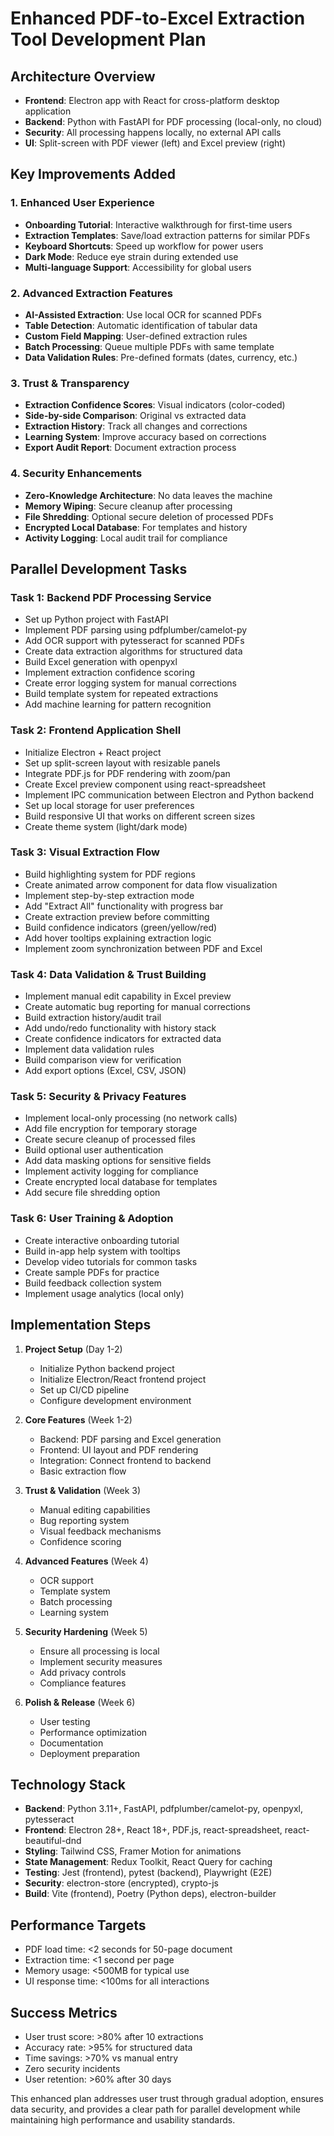 # Enhanced PDF-to-Excel Extraction Tool Development Plan

## Architecture Overview
- **Frontend**: Electron app with React for cross-platform desktop application
- **Backend**: Python with FastAPI for PDF processing (local-only, no cloud)
- **Security**: All processing happens locally, no external API calls
- **UI**: Split-screen with PDF viewer (left) and Excel preview (right)

## Key Improvements Added

### 1. Enhanced User Experience
- **Onboarding Tutorial**: Interactive walkthrough for first-time users
- **Extraction Templates**: Save/load extraction patterns for similar PDFs
- **Keyboard Shortcuts**: Speed up workflow for power users
- **Dark Mode**: Reduce eye strain during extended use
- **Multi-language Support**: Accessibility for global users

### 2. Advanced Extraction Features
- **AI-Assisted Extraction**: Use local OCR for scanned PDFs
- **Table Detection**: Automatic identification of tabular data
- **Custom Field Mapping**: User-defined extraction rules
- **Batch Processing**: Queue multiple PDFs with same template
- **Data Validation Rules**: Pre-defined formats (dates, currency, etc.)

### 3. Trust & Transparency
- **Extraction Confidence Scores**: Visual indicators (color-coded)
- **Side-by-side Comparison**: Original vs extracted data
- **Extraction History**: Track all changes and corrections
- **Learning System**: Improve accuracy based on corrections
- **Export Audit Report**: Document extraction process

### 4. Security Enhancements
- **Zero-Knowledge Architecture**: No data leaves the machine
- **Memory Wiping**: Secure cleanup after processing
- **File Shredding**: Optional secure deletion of processed PDFs
- **Encrypted Local Database**: For templates and history
- **Activity Logging**: Local audit trail for compliance

## Parallel Development Tasks

### Task 1: Backend PDF Processing Service
- Set up Python project with FastAPI
- Implement PDF parsing using pdfplumber/camelot-py
- Add OCR support with pytesseract for scanned PDFs
- Create data extraction algorithms for structured data
- Build Excel generation with openpyxl
- Implement extraction confidence scoring
- Create error logging system for manual corrections
- Build template system for repeated extractions
- Add machine learning for pattern recognition

### Task 2: Frontend Application Shell
- Initialize Electron + React project
- Set up split-screen layout with resizable panels
- Integrate PDF.js for PDF rendering with zoom/pan
- Create Excel preview component using react-spreadsheet
- Implement IPC communication between Electron and Python backend
- Set up local storage for user preferences
- Build responsive UI that works on different screen sizes
- Create theme system (light/dark mode)

### Task 3: Visual Extraction Flow
- Build highlighting system for PDF regions
- Create animated arrow component for data flow visualization
- Implement step-by-step extraction mode
- Add "Extract All" functionality with progress bar
- Create extraction preview before committing
- Build confidence indicators (green/yellow/red)
- Add hover tooltips explaining extraction logic
- Implement zoom synchronization between PDF and Excel

### Task 4: Data Validation & Trust Building
- Implement manual edit capability in Excel preview
- Create automatic bug reporting for manual corrections
- Build extraction history/audit trail
- Add undo/redo functionality with history stack
- Create confidence indicators for extracted data
- Implement data validation rules
- Build comparison view for verification
- Add export options (Excel, CSV, JSON)

### Task 5: Security & Privacy Features
- Implement local-only processing (no network calls)
- Add file encryption for temporary storage
- Create secure cleanup of processed files
- Build optional user authentication
- Add data masking options for sensitive fields
- Implement activity logging for compliance
- Create encrypted local database for templates
- Add secure file shredding option

### Task 6: User Training & Adoption
- Create interactive onboarding tutorial
- Build in-app help system with tooltips
- Develop video tutorials for common tasks
- Create sample PDFs for practice
- Build feedback collection system
- Implement usage analytics (local only)

## Implementation Steps

1. **Project Setup** (Day 1-2)
   - Initialize Python backend project
   - Initialize Electron/React frontend project
   - Set up CI/CD pipeline
   - Configure development environment

2. **Core Features** (Week 1-2)
   - Backend: PDF parsing and Excel generation
   - Frontend: UI layout and PDF rendering
   - Integration: Connect frontend to backend
   - Basic extraction flow

3. **Trust & Validation** (Week 3)
   - Manual editing capabilities
   - Bug reporting system
   - Visual feedback mechanisms
   - Confidence scoring

4. **Advanced Features** (Week 4)
   - OCR support
   - Template system
   - Batch processing
   - Learning system

5. **Security Hardening** (Week 5)
   - Ensure all processing is local
   - Implement security measures
   - Add privacy controls
   - Compliance features

6. **Polish & Release** (Week 6)
   - User testing
   - Performance optimization
   - Documentation
   - Deployment preparation

## Technology Stack
- **Backend**: Python 3.11+, FastAPI, pdfplumber/camelot-py, openpyxl, pytesseract
- **Frontend**: Electron 28+, React 18+, PDF.js, react-spreadsheet, react-beautiful-dnd
- **Styling**: Tailwind CSS, Framer Motion for animations
- **State Management**: Redux Toolkit, React Query for caching
- **Testing**: Jest (frontend), pytest (backend), Playwright (E2E)
- **Security**: electron-store (encrypted), crypto-js
- **Build**: Vite (frontend), Poetry (Python deps), electron-builder

## Performance Targets
- PDF load time: <2 seconds for 50-page document
- Extraction time: <1 second per page
- Memory usage: <500MB for typical use
- UI response time: <100ms for all interactions

## Success Metrics
- User trust score: >80% after 10 extractions
- Accuracy rate: >95% for structured data
- Time savings: >70% vs manual entry
- Zero security incidents
- User retention: >60% after 30 days

This enhanced plan addresses user trust through gradual adoption, ensures data security, and provides a clear path for parallel development while maintaining high performance and usability standards.